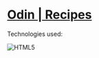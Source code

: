 # [Odin | Recipes](https://ledathemis.github.io/odin-recipes/)

Technologies used:

![HTML5](https://img.shields.io/badge/html5-E34F26.svg?style=for-the-badge&logo=html5&logoColor=FFF)
